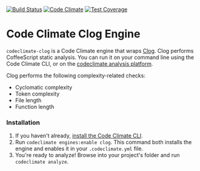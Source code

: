 [![Build Status](https://travis-ci.org/masone/codeclimate-clog.svg?branch=master)](https://travis-ci.org/masone/codeclimate-clog)
[![Code Climate](https://codeclimate.com/repos/563c66d46956800cf3000003/badges/2446c6aec8982895361a/gpa.svg)](https://codeclimate.com/repos/563c66d46956800cf3000003/feed)
[![Test Coverage](https://codeclimate.com/repos/563c66d46956800cf3000003/badges/2446c6aec8982895361a/coverage.svg)](https://codeclimate.com/repos/563c66d46956800cf3000003/coverage)

# Code Climate Clog Engine

`codeclimate-clog` is a Code Climate engine that wraps [Clog](https://www.npmjs.com/package/clog-analysis). Clog performs CoffeeScript static analysis. You can run it on your command line using the Code Climate CLI, or on the [codeclimate analysis platform](https://codeclimate.com).

Clog performs the following complexity-related checks:

* Cyclomatic complexity
* Token complexity
* File length
* Function length


### Installation

1. If you haven't already, [install the Code Climate CLI](https://github.com/codeclimate/codeclimate).
2. Run `codeclimate engines:enable clog`. This command both installs the engine and enables it in your `.codeclimate.yml` file.
3. You're ready to analyze! Browse into your project's folder and run `codeclimate analyze`.
